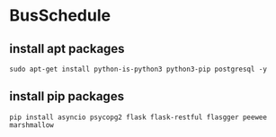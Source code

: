 # BusSchedule


## install apt packages

```
sudo apt-get install python-is-python3 python3-pip postgresql -y
```

## install pip packages

```
pip install asyncio psycopg2 flask flask-restful flasgger peewee marshmallow 
```

